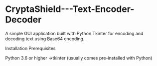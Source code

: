 # CryptaShield---Text-Encoder-Decoder

A simple GUI application built with Python Tkinter for encoding and decoding text using Base64 encoding.

Installation
Prerequisites

Python 3.6 or higher
->tkinter (usually comes pre-installed with Python)
